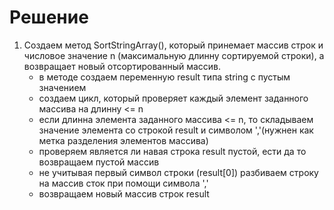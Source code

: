 # Решение
1. Создаем метод SortStringArray(), который принемает массив строк и числовое значение n (максимальную длинну сортируемой строки), а возвращает новый отсортированный массив.
    * в методе создаем переменную result типа string с пустым значением
    * создаем цикл, который проверяет каждый элемент заданного массива на длинну <= n
    * если длинна элемента заданного массива <= n, то складываем значение элемента со строкой result и символом ','(нужнен как метка разделения элементов массива)
    * проверяем является ли навая строка result пустой, ести да то возвращаем пустой массив
    * не учитывая первый символ строки (result[0]) разбиваем строку на массив сток при помощи символа ','
    * возвращаем новый массив строк result
